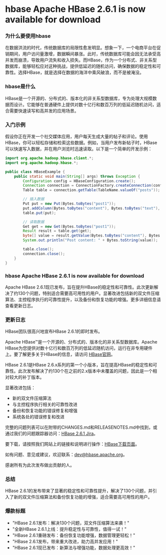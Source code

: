 # hbase Apache HBase 2.6.1 is now available for download
### 为什么要使用hbase

在数据洪流的时代，传统数据库的局限性愈发明显。想象一下，一个电商平台在促销期间，用户访问量激增，数据瞬间暴涨。此时，传统数据库可能会因无法承受高并发而崩溃，导致用户流失和收入损失。而HBase，作为一个分布式、非关系型数据库，能够轻松应对这种挑战，提供低延迟的随机访问，确保数据的稳定性和可靠性。选择HBase，就是选择在数据的海洋中乘风破浪，而不是被淹没。

### hbase是什么

HBase是一个开源的、分布式的、版本化的非关系型数据库，专为处理大规模数据而设计。它能够在普通硬件上提供对数十亿行和数百万列的低延迟随机访问，适合需要快速读写和高并发的应用场景。

### 入门示例

假设你正在开发一个社交媒体应用，用户每天生成大量的帖子和评论。使用HBase，你可以轻松存储和检索这些数据。例如，当用户发布新帖子时，HBase可以快速写入数据，并在用户浏览时迅速读取。以下是一个简单的开发示例：

```java
import org.apache.hadoop.hbase.client.*;
import org.apache.hadoop.hbase.*;

public class HBaseExample {
    public static void main(String[] args) throws Exception {
        Configuration config = HBaseConfiguration.create();
        Connection connection = ConnectionFactory.createConnection(config);
        Table table = connection.getTable(TableName.valueOf("posts"));

        // 插入数据
        Put put = new Put(Bytes.toBytes("post1"));
        put.addColumn(Bytes.toBytes("content"), Bytes.toBytes("text"), Bytes.toBytes("Hello, HBase!"));
        table.put(put);

        // 读取数据
        Get get = new Get(Bytes.toBytes("post1"));
        Result result = table.get(get);
        byte[] value = result.getValue(Bytes.toBytes("content"), Bytes.toBytes("text"));
        System.out.println("Post content: " + Bytes.toString(value));

        table.close();
        connection.close();
    }
}
```

### hbase Apache HBase 2.6.1 is now available for download

Apache HBase 2.6.1现已发布，旨在提升HBase的稳定性和可靠性。此次更新解决了约130个问题，特别适合需要高可用性的用户。显著改进包括新的双文件压缩算法、主控程序执行的可靠性提升，以及备份和恢复功能的增强。更多详细信息请查看更新日志。

### 更新日志

HBase团队很高兴地宣布HBase 2.6.1的即时发布。

Apache HBase™是一个开源的、分布式的、版本化的非关系型数据库。Apache HBase为您提供对数十亿行和数百万列的低延迟随机访问，运行在非专用硬件上。要了解更多关于HBase的信息，请访问 [HBase官网](https://hbase.apache.org/)。

HBase 2.6.1是HBase 2.6.x系列的第一个小版本，旨在提高HBase的稳定性和可靠性。此次发布解决了约130个在之前的2.x版本中未覆盖的问题，因此是一个相对较大的补丁版本。

显著改进包括：
- 新的双文件压缩算法
- 与主控程序执行相关的可靠性改进
- 备份和恢复功能的错误修复和增强
- 系统各处的错误修复和改进

完整的问题列表可以在附带的CHANGES.md和RELEASENOTES.md中找到，或通过我们的问题跟踪器访问：[HBase 2.6.1 Jira](https://s.apache.org/hbase-2.6.1-jira)。

要下载，请按照我们网站上的链接和说明进行操作：[HBase下载页面](https://hbase.apache.org/downloads.html)。

如有问题、意见或建议，欢迎联系：dev@hbase.apache.org。

感谢所有为此次发布做出贡献的人。

### 总结

HBase 2.6.1的发布带来了显著的稳定性和可靠性提升，解决了130个问题，并引入了新的双文件压缩算法和备份恢复功能的增强，适合需要高可用性的用户。

### 爆款标题

- "HBase 2.6.1发布：解决130个问题，双文件压缩算法来袭！"
- "全新HBase 2.6.1上线：提升稳定性与可靠性，值得一试！"
- "HBase 2.6.1重磅发布：备份恢复功能增强，数据管理更轻松！"
- "HBase 2.6.1发布，带来重大改进，助力高并发应用！"
- "HBase 2.6.1现已发布：新算法与增强功能，数据处理更高效！"